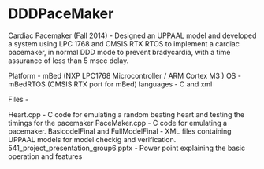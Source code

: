 # DDDPaceMaker
Cardiac Pacemaker (Fall 2014) - Designed an UPPAAL model and developed a system using LPC 1768 and CMSIS RTX RTOS to implement a cardiac pacemaker, in normal DDD mode to prevent bradycardia, with a time assurance of less than 5 msec delay.

Platform - mBed (NXP LPC1768 Microcontroller / ARM Cortex M3 )
OS - mBedRTOS (CMSIS RTX port for mBed)
languages - C and xml

Files - 

Heart.cpp - C code for emulating a random beating heart and testing the timings for the pacemaker
PaceMaker.cpp - C code for emulating a pacemaker.
BasicodelFinal and FullModelFinal - XML files containing UPPAAL models for model checkig and verification.
541_project_presentation_group6.pptx - Power point explaining the basic operation and features
